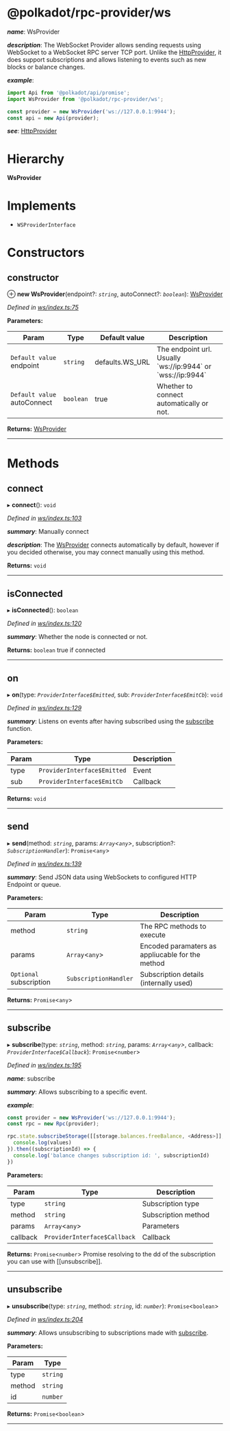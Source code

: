 

@polkadot/rpc-provider/ws
=========================
*__name__*: WsProvider

*__description__*: The WebSocket Provider allows sending requests using WebSocket to a WebSocket RPC server TCP port. Unlike the [HttpProvider](_http_index_.httpprovider.md), it does support subscriptions and allows listening to events such as new blocks or balance changes.

*__example__*:   

```javascript
import Api from '@polkadot/api/promise';
import WsProvider from '@polkadot/rpc-provider/ws';

const provider = new WsProvider('ws://127.0.0.1:9944');
const api = new Api(provider);
```

*__see__*: [HttpProvider](_http_index_.httpprovider.md)

# Hierarchy

**WsProvider**

# Implements

* `WSProviderInterface`

# Constructors

<a id="constructor"></a>

##  constructor

⊕ **new WsProvider**(endpoint?: *`string`*, autoConnect?: *`boolean`*): [WsProvider](_ws_index_.wsprovider.md)

*Defined in [ws/index.ts:75](https://github.com/polkadot-js/api/blob/f6506db/packages/rpc-provider/src/ws/index.ts#L75)*

**Parameters:**

| Param | Type | Default value | Description |
| ------ | ------ | ------ | ------ |
| `Default value` endpoint | `string` |  defaults.WS_URL |  The endpoint url. Usually \`ws://ip:9944\` or \`wss://ip:9944\` |
| `Default value` autoConnect | `boolean` | true |  Whether to connect automatically or not. |

**Returns:** [WsProvider](_ws_index_.wsprovider.md)

___

# Methods

<a id="connect"></a>

##  connect

▸ **connect**(): `void`

*Defined in [ws/index.ts:103](https://github.com/polkadot-js/api/blob/f6506db/packages/rpc-provider/src/ws/index.ts#L103)*

*__summary__*: Manually connect

*__description__*: The [WsProvider](_ws_index_.wsprovider.md) connects automatically by default, however if you decided otherwise, you may connect manually using this method.

**Returns:** `void`

___
<a id="isconnected"></a>

##  isConnected

▸ **isConnected**(): `boolean`

*Defined in [ws/index.ts:120](https://github.com/polkadot-js/api/blob/f6506db/packages/rpc-provider/src/ws/index.ts#L120)*

*__summary__*: Whether the node is connected or not.

**Returns:** `boolean`
true if connected

___
<a id="on"></a>

##  on

▸ **on**(type: *`ProviderInterface$Emitted`*, sub: *`ProviderInterface$EmitCb`*): `void`

*Defined in [ws/index.ts:129](https://github.com/polkadot-js/api/blob/f6506db/packages/rpc-provider/src/ws/index.ts#L129)*

*__summary__*: Listens on events after having subscribed using the [subscribe](_ws_index_.wsprovider.md#subscribe) function.

**Parameters:**

| Param | Type | Description |
| ------ | ------ | ------ |
| type | `ProviderInterface$Emitted` |  Event |
| sub | `ProviderInterface$EmitCb` |  Callback |

**Returns:** `void`

___
<a id="send"></a>

##  send

▸ **send**(method: *`string`*, params: *`Array`<`any`>*, subscription?: *`SubscriptionHandler`*): `Promise`<`any`>

*Defined in [ws/index.ts:139](https://github.com/polkadot-js/api/blob/f6506db/packages/rpc-provider/src/ws/index.ts#L139)*

*__summary__*: Send JSON data using WebSockets to configured HTTP Endpoint or queue.

**Parameters:**

| Param | Type | Description |
| ------ | ------ | ------ |
| method | `string` |  The RPC methods to execute |
| params | `Array`<`any`> |  Encoded paramaters as appliucable for the method |
| `Optional` subscription | `SubscriptionHandler` |  Subscription details (internally used) |

**Returns:** `Promise`<`any`>

___
<a id="subscribe"></a>

##  subscribe

▸ **subscribe**(type: *`string`*, method: *`string`*, params: *`Array`<`any`>*, callback: *`ProviderInterface$Callback`*): `Promise`<`number`>

*Defined in [ws/index.ts:195](https://github.com/polkadot-js/api/blob/f6506db/packages/rpc-provider/src/ws/index.ts#L195)*

*__name__*: subscribe

*__summary__*: Allows subscribing to a specific event.

*__example__*:   

```javascript
const provider = new WsProvider('ws://127.0.0.1:9944');
const rpc = new Rpc(provider);

rpc.state.subscribeStorage([[storage.balances.freeBalance, <Address>]], (_, values) => {
  console.log(values)
}).then((subscriptionId) => {
  console.log('balance changes subscription id: ', subscriptionId)
})
```

**Parameters:**

| Param | Type | Description |
| ------ | ------ | ------ |
| type | `string` |  Subscription type |
| method | `string` |  Subscription method |
| params | `Array`<`any`> |  Parameters |
| callback | `ProviderInterface$Callback` |  Callback |

**Returns:** `Promise`<`number`>
Promise resolving to the dd of the subscription you can use with [[unsubscribe]].

___
<a id="unsubscribe"></a>

##  unsubscribe

▸ **unsubscribe**(type: *`string`*, method: *`string`*, id: *`number`*): `Promise`<`boolean`>

*Defined in [ws/index.ts:204](https://github.com/polkadot-js/api/blob/f6506db/packages/rpc-provider/src/ws/index.ts#L204)*

*__summary__*: Allows unsubscribing to subscriptions made with [subscribe](_ws_index_.wsprovider.md#subscribe).

**Parameters:**

| Param | Type |
| ------ | ------ |
| type | `string` |
| method | `string` |
| id | `number` |

**Returns:** `Promise`<`boolean`>

___

